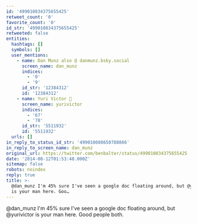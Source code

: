 ```yaml
---
id: '499010834375655425'
retweet_count: '0'
favorite_count: '0'
id_str: '499010834375655425'
retweeted: false
entities:
  hashtags: []
  symbols: []
  user_mentions:
    - name: Dan Munz also @ danmunz.bsky.social
      screen_name: dan_munz
      indices:
        - '0'
        - '9'
      id_str: '12384312'
      id: '12384312'
    - name: Yuri Victor 🖤
      screen_name: yurivictor
      indices:
        - '67'
        - '78'
      id_str: '5511932'
      id: '5511932'
  urls: []
in_reply_to_status_id_str: '499010608650788866'
in_reply_to_screen_name: dan_munz
original_url: https://twitter.com/benbalter/status/499010834375655425
date: '2014-08-12T01:53:48.000Z'
sitemap: false
robots: noindex
reply: true
title: >-
  @dan_munz I'm 45% sure I've seen a google doc floating around, but @yurivictor
  is your man here. Goo…
---
```


@dan_munz I'm 45% sure I've seen a google doc floating around, but @yurivictor is your man here. Good people both.